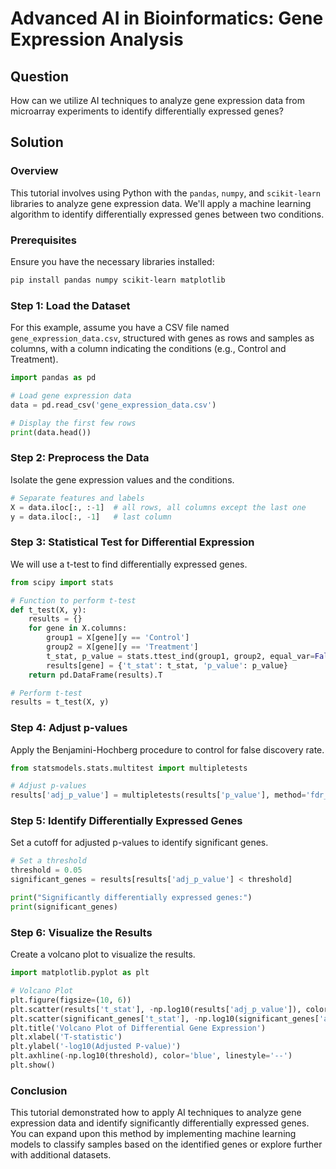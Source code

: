 # Advanced AI in Bioinformatics: Gene Expression Analysis

## Question
How can we utilize AI techniques to analyze gene expression data from microarray experiments to identify differentially expressed genes?

## Solution

### Overview
This tutorial involves using Python with the `pandas`, `numpy`, and `scikit-learn` libraries to analyze gene expression data. We'll apply a machine learning algorithm to identify differentially expressed genes between two conditions.

### Prerequisites
Ensure you have the necessary libraries installed:
```bash
pip install pandas numpy scikit-learn matplotlib
```

### Step 1: Load the Dataset
For this example, assume you have a CSV file named `gene_expression_data.csv`, structured with genes as rows and samples as columns, with a column indicating the conditions (e.g., Control and Treatment).

```python
import pandas as pd

# Load gene expression data
data = pd.read_csv('gene_expression_data.csv')

# Display the first few rows
print(data.head())
```

### Step 2: Preprocess the Data
Isolate the gene expression values and the conditions.

```python
# Separate features and labels
X = data.iloc[:, :-1]  # all rows, all columns except the last one
y = data.iloc[:, -1]   # last column
```

### Step 3: Statistical Test for Differential Expression
We will use a t-test to find differentially expressed genes.

```python
from scipy import stats

# Function to perform t-test
def t_test(X, y):
    results = {}
    for gene in X.columns:
        group1 = X[gene][y == 'Control']
        group2 = X[gene][y == 'Treatment']
        t_stat, p_value = stats.ttest_ind(group1, group2, equal_var=False)
        results[gene] = {'t_stat': t_stat, 'p_value': p_value}
    return pd.DataFrame(results).T

# Perform t-test
results = t_test(X, y)
```

### Step 4: Adjust p-values
Apply the Benjamini-Hochberg procedure to control for false discovery rate.

```python
from statsmodels.stats.multitest import multipletests

# Adjust p-values
results['adj_p_value'] = multipletests(results['p_value'], method='fdr_bh')[1]
```

### Step 5: Identify Differentially Expressed Genes
Set a cutoff for adjusted p-values to identify significant genes.

```python
# Set a threshold
threshold = 0.05
significant_genes = results[results['adj_p_value'] < threshold]

print("Significantly differentially expressed genes:")
print(significant_genes)
```

### Step 6: Visualize the Results
Create a volcano plot to visualize the results.

```python
import matplotlib.pyplot as plt

# Volcano Plot
plt.figure(figsize=(10, 6))
plt.scatter(results['t_stat'], -np.log10(results['adj_p_value']), color='grey')
plt.scatter(significant_genes['t_stat'], -np.log10(significant_genes['adj_p_value']), color='red')
plt.title('Volcano Plot of Differential Gene Expression')
plt.xlabel('T-statistic')
plt.ylabel('-log10(Adjusted P-value)')
plt.axhline(-np.log10(threshold), color='blue', linestyle='--')
plt.show()
```

### Conclusion
This tutorial demonstrated how to apply AI techniques to analyze gene expression data and identify significantly differentially expressed genes. You can expand upon this method by implementing machine learning models to classify samples based on the identified genes or explore further with additional datasets.